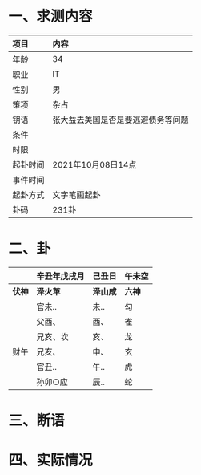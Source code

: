 # 一、求测内容
|项目|内容|
|:-|:-|
|年龄|34|
|职业|IT|
|性别|男|
|策项|杂占|
|钥语|张大益去美国是否是要逃避债务等问题|
|条件||
|时限||
|起卦时间|2021年10月08日14点|
|事件时间||
|起卦方式|文字笔画起卦|
|卦码|231卦|

# 二、卦
||辛丑年戊戌月|己丑日|午未空|
|:-|:-|:-|:-|
|**伏神**|**泽火革**|**泽山咸**|**六神**|
||官未..|未..|勾|
||父酉、|酉、|雀|
||兄亥、坎|亥、|龙|
|财午|兄亥、|申、|玄|
||官丑..|午..|虎|
||孙卯○应|辰..|蛇|


# 三、断语

# 四、实际情况